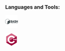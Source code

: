 <h3 align="left">Languages and Tools:</h3>
<img src="https://raw.githubusercontent.com/github/explore/80688e429a7d4ef2fca1e82350fe8e3517d3494d/topics/bash/bash.png" alt="bash" width="40" height="40"/>
<imgsrc="https://raw.githubusercontent.com/devicons/devicon/master/icons/cplusplus/cplusplus-original.svg" alt="cplusplus" width="40" height="40"/>

<p
align="left"> <a href="https://www.cprogramming.com/" target="_blank"> <img
src="https://raw.githubusercontent.com/devicons/devicon/master/icons/cplusplus/cplusplus-original.svg" alt="cplusplus" width="40" height="40"/>
</p>
